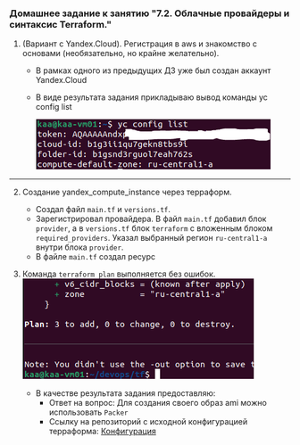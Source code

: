 ### Домашнее задание к занятию "7.2. Облачные провайдеры и синтаксис Terraform."

1. (Вариант с Yandex.Cloud). Регистрация в aws и знакомство с основами (необязательно, но крайне желательно).
   * В рамках одного из предыдущих ДЗ уже был создан аккаунт Yandex.Cloud
   * В виде результата задания прикладываю вывод команды yc config list
   
     ![proof01](https://github.com/crursus/devops-netology/blob/main/images/proof-07-terraform-02-syntax-01.png)

---
2. Создание yandex_compute_instance через терраформ. 

   * Создал файл `main.tf` и `versions.tf`.
   * Зарегистрировал провайдера. В файл `main.tf` добавил блок `provider`, а в `versions.tf` блок `terraform` с вложенным блоком `required_providers`. Указал выбранный регион ``ru-central1-a`` внутри блока `provider`.
   * В файле `main.tf` создал ресурс 
3. Команда `terraform plan` выполняется без ошибок. 
![proof02](https://github.com/crursus/devops-netology/blob/main/images/proof-07-terraform-02-syntax-02.png)
   * В качестве результата задания предоставляю:
     - Ответ на вопрос: Для создания своего образ ami можно использовать ``Packer``
     - Ссылку на репозиторий с исходной конфигурацией терраформа: [Конфигурация](https://github.com/crursus/devops-netology/)
